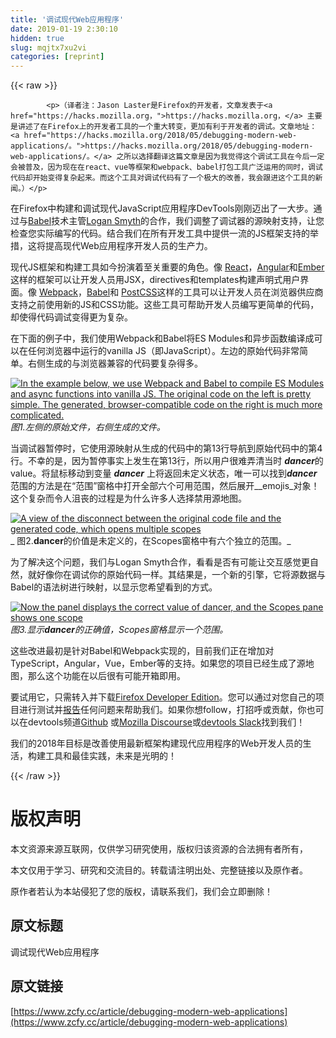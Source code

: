 ```yaml
---
title: '调试现代Web应用程序' 
date: 2019-01-19 2:30:10
hidden: true
slug: mqjtx7xu2vi
categories: [reprint]
---
```


{{< raw >}}

            <p>（译者注：Jason Laster是Firefox的开发者，文章发表于<a href="https://hacks.mozilla.org，">https://hacks.mozilla.org，</a> 主要是讲述了在Firefox上的开发者工具的一个重大转变，更加有利于开发者的调试。文章地址：<a href="https://hacks.mozilla.org/2018/05/debugging-modern-web-applications/。">https://hacks.mozilla.org/2018/05/debugging-modern-web-applications/。</a> 之所以选择翻译这篇文章是因为我觉得这个调试工具在今后一定会被普及，因为现在在react、vue等框架和webpack、babel打包工具广泛运用的同时，调试代码却开始变得复杂起来。而这个工具对调试代码有了一个极大的改善，我会跟进这个工具的新闻。）</p>
<p>在Firefox中构建和调试现代JavaScript应用程序DevTools刚刚迈出了一大步。通过与<a href="https://babeljs.io/">Babel</a>技术主管<a href="https://github.com/loganfsmyth">Logan Smyth</a>的合作，我们调整了调试器的源映射支持，让您检查您实际编写的代码。结合我们在所有开发工具中提供一流的JS框架支持的举措，这将提高现代Web应用程序开发人员的生产力。</p>
<p>现代JS框架和构建工具如今扮演着至关重要的角色。像 <a href="https://reactjs.org/">React</a>，<a href="https://angular.io/">Angular</a>和<a href="https://www.emberjs.com/">Ember</a>这样的框架可以让开发人员用JSX，directives和templates构建声明式用户界面。像 <a href="https://webpack.js.org/">Webpack</a>，<a href="http://babeljs.io/">Babel</a>和 <a href="https://postcss.org/">PostCSS</a>这样的工具可以让开发人员在浏览器供应商支持之前使用新的JS和CSS功能。这些工具可帮助开发人员编写更简单的代码，却使得代码调试变得更为复杂。</p>
<p>在下面的例子中，我们使用Webpack和Babel将ES Modules和异步函数编译成可以在任何浏览器中运行的vanilla JS（即JavaScript）。左边的原始代码非常简单。右侧生成的与浏览器兼容的代码要复杂得多。</p>
<p><a href="https://2r4s9p1yi1fa2jd7j43zph8r-wpengine.netdna-ssl.com/files/2018/05/first.jpg"><img src="https://p0.ssl.qhimg.com/t01b276f403eed912bb.jpg" alt="In the example below, we use Webpack and Babel to compile ES Modules and async functions into vanilla JS. The original code on the left is pretty simple. The generated, browser-compatible code on the right is much more complicated."></a> <em>图1.左侧的原始文件，右侧生成的文件。</em></p>
<p>当调试器暂停时，它使用源映射从生成的代码中的第13行导航到原始代码中的第4行。不幸的是，因为暂停事实上发生在第13行，所以用户很难弄清当时 <em><strong>dancer</strong></em>的value。将鼠标移动到变量 <em><strong>dancer</strong></em> 上将返回未定义状态，唯一可以找到<strong><em>dancer</em></strong> 范围的方法是在“范围”窗格中打开全部六个可用范围，然后展开__emojis_对象！这个复杂而令人沮丧的过程是为什么许多人选择禁用源地图。</p>
<p><a href="https://2r4s9p1yi1fa2jd7j43zph8r-wpengine.netdna-ssl.com/files/2018/05/second.png"><img src="https://p0.ssl.qhimg.com/t015ee8581255264c5e.png" alt="A view of the disconnect between the original code file and the generated code, which opens multiple scopes"></a>_ 图2.<strong>dancer</strong>的价值是未定义的，在Scopes窗格中有六个独立的范围。_</p>
<p>为了解决这个问题，我们与Logan Smyth合作，看看是否有可能让交互感觉更自然，就好像你在调试你的原始代码一样。其结果是，一个新的引擎，它将源数据与Babel的语法树进行映射，以显示您希望看到的方式。</p>
<p><a href="https://2r4s9p1yi1fa2jd7j43zph8r-wpengine.netdna-ssl.com/files/2018/05/third.png"><img src="https://p0.ssl.qhimg.com/t0162a9041ce2d4f0ca.png" alt="Now the panel displays the correct value of dancer, and the Scopes pane shows one scope"></a><em>图3.显示<strong>dancer</strong>的正确值，Scopes窗格显示一个范围。</em></p>
<p>这些改进最初是针对Babel和Webpack实现的，目前我们正在增加对TypeScript，Angular，Vue，Ember等的支持。如果您的项目已经生成了源地图，那么这个功能在以后很有可能开箱即用。</p>
<p>要试用它，只需转入并下载<a href="https://www.mozilla.org/en-US/firefox/developer/">Firefox Developer Edition</a>。您可以通过对您自己的项目进行测试并<a href="https://github.com/devtools-html/debugger.html/issues/new">报告</a>任何问题来帮助我们。如果你想follow，打招呼或贡献，你也可以在devtools频道<a href="https://github.com/devtools-html/debugger.html/issues/5561">Github</a> 或<a href="https://discourse.mozilla.org/c/devtools">Mozilla Discourse</a>或<a href="https://devtools-html-slack.herokuapp.com/">devtools Slack</a>找到我们！</p>
<p>我们的2018年目标是改善使用最新框架构建现代应用程序的Web开发人员的生活，构建工具和最佳实践，未来是光明的！</p>

          
{{< /raw >}}

# 版权声明
本文资源来源互联网，仅供学习研究使用，版权归该资源的合法拥有者所有，

本文仅用于学习、研究和交流目的。转载请注明出处、完整链接以及原作者。

原作者若认为本站侵犯了您的版权，请联系我们，我们会立即删除！

## 原文标题
调试现代Web应用程序

## 原文链接
[https://www.zcfy.cc/article/debugging-modern-web-applications](https://www.zcfy.cc/article/debugging-modern-web-applications)

